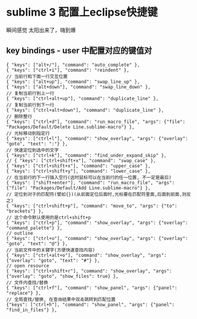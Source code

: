 # sublime 3 配置上eclipse快捷键  #
瞬间感觉 太阳出来了，嗨到爆

## key bindings - user 中配置对应的键值对 ##

    { "keys": ["alt+/"], "command": "auto_complete" },
    { "keys": ["ctrl+i"], "command": "reindent" },
    // 当前行和下面一行交互位置
    { "keys": ["alt+up"], "command": "swap_line_up" },
    { "keys": ["alt+down"], "command": "swap_line_down" },
    // 复制当前行到上一行
    { "keys": ["ctrl+alt+up"], "command": "duplicate_line" },
    // 复制当前行到下一行
    { "keys": ["ctrl+alt+down"], "command": "duplicate_line" },
    // 删除整行
    { "keys": ["ctrl+d"], "command": "run_macro_file", "args": {"file": "Packages/Default/Delete Line.sublime-macro"} },
    // 光标移动到指定行
    { "keys": ["ctrl+l"], "command": "show_overlay", "args": {"overlay": "goto", "text": ":"} },
    // 快速定位到选中的文字
    { "keys": ["ctrl+k"], "command": "find_under_expand_skip" },
    // { "keys": ["ctrl+shift+x"], "command": "swap_case" },
    { "keys": ["ctrl+shift+x"], "command": "upper_case" },
    { "keys": ["ctrl+shift+y"], "command": "lower_case" },
    // 在当前行的下一行插入空行(这时鼠标可以在当前行的任一位置, 不一定是最后)
    { "keys": ["shift+enter"], "command": "run_macro_file", "args": {"file": "Packages/Default/Add Line.sublime-macro"} },
    // 定位到对于的匹配符(譬如{})(从前面定位后面时,光标要在匹配符里面,后面到前面,则反之)
    { "keys": ["ctrl+shift+p"], "command": "move_to", "args": {"to": "brackets"} },
    // 这个命令默认使用的是ctrl+shift+p
    { "keys": ["ctrl+p"], "command": "show_overlay", "args": {"overlay": "command_palette"} },
    // outline
    { "keys": ["ctrl+o"], "command": "show_overlay", "args": {"overlay": "goto", "text": "@"} },
    // 当前文件中的关键字(方便快速查找内容)
    { "keys": ["ctrl+alt+o"], "command": "show_overlay", "args": {"overlay": "goto", "text": "#"} },
    // open resource
    { "keys": ["ctrl+shift+r"], "command": "show_overlay", "args": {"overlay": "goto", "show_files": true} },
    // 文件内查找/替换
    { "keys": ["ctrl+f"], "command": "show_panel", "args": {"panel": "replace"} },
    // 全局查找/替换, 在查询结果中双击跳转到匹配位置
    {"keys": ["ctrl+h"], "command": "show_panel", "args": {"panel": "find_in_files"} },
